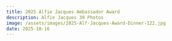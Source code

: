 ```yaml
---
title: 2025 Alfie Jacques Ambassador Award
description: Alfie Jacques 39 Photos
image: /assets/images/2025-Alf-Jacques-Award-Dinner-122.jpg
date: 2025-10-16
---
```



